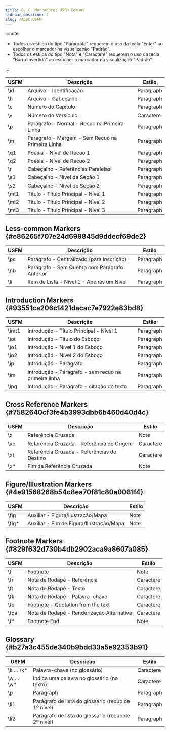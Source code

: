 ```yaml
---
title: C. C. Marcadores USFM Comuns
sidebar_position: 2
slug: /AppC.USFM
---
```


:::note

- Todos os estilos do tipo "Parágrafo" requerem o uso da tecla "Enter" ao escolher o marcador na visualização "Padrão".
- Todos os estilos do tipo "Nota" e "Caractere" requerem o uso da tecla "Barra Invertida" ao escolher o marcador na visualização "Padrão".

:::

| USFM | Descrição                                        | Estilo    |
| ---- | ------------------------------------------------ | --------- |
| \id  | Arquivo - Identificação                          | Paragraph |
| \h   | Arquivo - Cabeçalho                              | Paragraph |
| \c   | Número do Capítulo                               | Paragraph |
| \v   | Número do Versículo                              | Caractere |
| \p   | Parágrafo - Normal - Recuo na Primeira Linha     | Paragraph |
| \m   | Parágrafo - Margem - Sem Recuo na Primeira Linha | Paragraph |
| \q1  | Poesia - Nível de Recuo 1                        | Paragraph |
| \q2  | Poesia - Nível de Recuo 2                        | Paragraph |
| \r   | Cabeçalho - Referências Paralelas                | Paragraph |
| \s1  | Cabeçalho - Nível de Seção 1                     | Paragraph |
| \s2  | Cabeçalho - Nível de Seção 2                     | Paragraph |
| \mt1 | Título - Título Principal - Nível 1              | Paragraph |
| \mt2 | Título - Título Principal - Nível 2              | Paragraph |
| \mt3 | Título - Título Principal - Nível 3              | Paragraph |

## Less-common Markers {#e86265f707e24d699845d9ddecf69de2}

| USFM | Descrição                                                    | Estilo    |
| ---- | ------------------------------------------------------------ | --------- |
| \pc  | Parágrafo - Centralizado (para Inscrição) | Paragraph |
| \nb  | Parágrafo - Sem Quebra com Parágrafo Anterior                | Paragraph |
| \li  | Item de Lista - Nível 1 - Apenas um Nível                    | Paragraph |

## Introduction Markers {#93551ca206c1421dacac7e7922e83bd8}

| USFM  | Descrição                                            | Estilo    |
| ----- | ---------------------------------------------------- | --------- |
| \imt1 | Introdução - Título Principal - Nível 1              | Paragraph |
| \iot  | Introdução - Título do Esboço                        | Paragraph |
| \io1  | Introdução - Nível 1 do Esboço                       | Paragraph |
| \io2  | Introdução - Nível 2 do Esboço                       | Paragraph |
| \ip   | Introdução - Parágrafo                               | Paragraph |
| \im   | Introdução - Parágrafo - sem recuo na primeira linha | Paragraph |
| \ipq  | Introdução - Parágrafo - citação do texto            | Paragraph |

## Cross Reference Markers {#7582640cf3fe4b3993dbb6b460d40d4c}

| USFM | Descrição                                   | Estilo    |
| ---- | ------------------------------------------- | --------- |
| \x   | Referência Cruzada                          | Note      |
| \xo  | Referência Cruzada - Referência de Origem   | Caractere |
| \xt  | Referência Cruzada - Referências de Destino | Caractere |
| \x\* | Fim da Referência Cruzada                   | Note      |

## Figure/Illustration Markers {#4e91568268b54c8ea70f81c80a0061f4}

| USFM   | Descrição                                | Estilo |
| ------ | ---------------------------------------- | ------ |
| \fig   | Auxiliar - Figura/Ilustração/Mapa        | Note   |
| \fig\* | Auxiliar - Fim de Figura/Ilustração/Mapa | Note   |

## Footnote Markers {#829f632d730b4db2902aca9a8607a085}

| USFM | Descrição                                 | Estilo    |
| ---- | ----------------------------------------- | --------- |
| \f   | Footnote                                  | Note      |
| \fr  | Nota de Rodapé - Referência               | Caractere |
| \ft  | Nota de Rodapé - Texto                    | Caractere |
| \fk  | Nota de Rodapé - Palavra-chave            | Caractere |
| \fq  | Footnote - Quotation from the text        | Caractere |
| \fqa | Nota de Rodapé - Renderização Alternativa | Caractere |
| \f\* | Footnote End                              | Note      |

## Glossary {#b27a3c455de340b9bdd33a5e92353b91}

| USFM      | Descrição                                                              | Estilo    |
| --------- | ---------------------------------------------------------------------- | --------- |
| \k … \k\* | Palavra-chave (no glossário)                        | Caractere |
| \w … \w\* | Indica uma palavra no glossário (no texto)          | Caractere |
| \p        | Paragraph                                                              | Paragraph |
| \li1      | Parágrafo de lista do glossário (recuo de 1º nível) | Paragraph |
| \li2      | Parágrafo de lista do glossário (recuo de 2º nível) | Paragraph |

